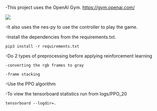 -This project uses the OpenAI Gym. https://gym.openai.com/

![](demo.gif)

-It also uses the nes-py to use the controller to play the game.

-Install the dependencies from the requirements.txt.

```pip3 install -r requirements.txt```

-Do 2 types of preprocessing before applying reinforcement learning

    -converting the rgb frames to gray

    -frame stacking

-Use the PPO algorithm

-To view the tensorboard statistics run from logs/PPO_20

```tensorboard --logdir=.```